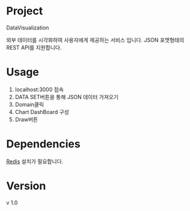 # Project

DataVisualization

외부 데이터를 시각화하여 사용자에게 제공하는 서비스 입니다.
JSON 포맷형태의 REST API를 지원합니다.

# Usage

1. localhost:3000 접속
2. DATA SET버튼을 통해 JSON 데이터 가져오기
3. Domain클릭
4. Chart DashBoard 구성
5. Draw버튼

# Dependencies

[Redis](https://github.com/NodeRedis/node_redis) 설치가 필요합니다.

# Version

v 1.0
